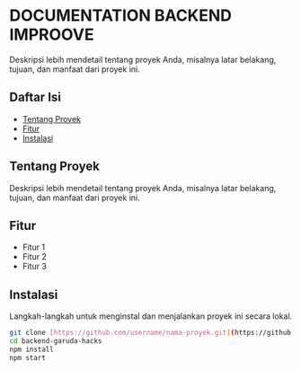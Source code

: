 # DOCUMENTATION BACKEND IMPROOVE

Deskripsi lebih mendetail tentang proyek Anda, misalnya latar belakang, tujuan, dan manfaat dari proyek ini.

## Daftar Isi 
- [Tentang Proyek](#tentang-proyek)
- [Fitur](#fitur)
- [Instalasi](#instalasi)
  
## Tentang Proyek

Deskripsi lebih mendetail tentang proyek Anda, misalnya latar belakang, tujuan, dan manfaat dari proyek ini.

## Fitur

- Fitur 1
- Fitur 2
- Fitur 3

## Instalasi

Langkah-langkah untuk menginstal dan menjalankan proyek ini secara lokal.

```bash
git clone [https://github.com/username/nama-proyek.git](https://github.com/ardhiancalwa/backend-garuda-hacks](https://github.com/ardhiancalwa/backend-garuda-hacks.git)
cd backend-garuda-hacks
npm install
npm start
